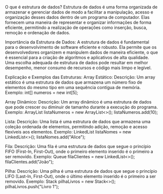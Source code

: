 O que é estrutura de dados?
Estrutura de dados é uma forma organizada de armazenar e gerenciar dados de modo a facilitar a manipulação, acesso e organização desses dados dentro de um programa de computador. Elas fornecem uma maneira de representar e organizar informações de forma eficiente, permitindo a realização de operações como inserção, busca, remoção e ordenação de dados.

Importância da Estrutura de Dados:
A estrutura de dados é fundamental para o desenvolvimento de software eficiente e robusto. Ela permite que os desenvolvedores organizem e manipulem dados de maneira eficiente, o que é essencial para a criação de algoritmos e aplicativos de alta qualidade. Uma escolha adequada de estrutura de dados pode resultar em melhor desempenho, menor consumo de recursos e código mais limpo e legível.

Explicação e Exemplos das Estruturas:
Array Estático:
Descrição: Um array estático é uma estrutura de dados que armazena um número fixo de elementos do mesmo tipo em uma sequência contígua de memória.
Exemplo:
int[] numeros = new int[5];

Array Dinâmico:
Descrição: Um array dinâmico é uma estrutura de dados que pode crescer ou diminuir de tamanho durante a execução do programa.
Exemplo:
ArrayList<Integer> listaNumeros = new ArrayList<>();
listaNumeros.add(10);

Lista:
Descrição: Uma lista é uma estrutura de dados que armazena uma coleção ordenada de elementos, permitindo adição, remoção e acesso flexíveis aos elementos.
Exemplo:
LinkedList<String> listaNomes = new LinkedList<>();
listaNomes.add("Alice");

Fila:
Descrição: Uma fila é uma estrutura de dados que segue o princípio FIFO (First-In, First-Out), onde o primeiro elemento inserido é o primeiro a ser removido.
Exemplo:
Queue<String> filaClientes = new LinkedList<>();
filaClientes.add("João");

Pilha:
Descrição: Uma pilha é uma estrutura de dados que segue o princípio LIFO (Last-In, First-Out), onde o último elemento inserido é o primeiro a ser removido.
Exemplo:
Stack<String> pilhaLivros = new Stack<>();
pilhaLivros.push("Livro 1");

